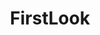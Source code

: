 ---
title: FirstLook
crosslinks:
- autotldr
- technology
- environment
- news
- worldnews
- me_irl
- cordcutters
- australia
- europeans
- politics
- gardening
- unitedkingdom
---